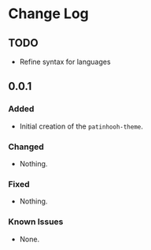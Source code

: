 # Change Log

## TODO 
- Refine syntax for languages

## 0.0.1
### Added
- Initial creation of the `patinhooh-theme`.

### Changed
- Nothing.

### Fixed
- Nothing.

### Known Issues
- None.